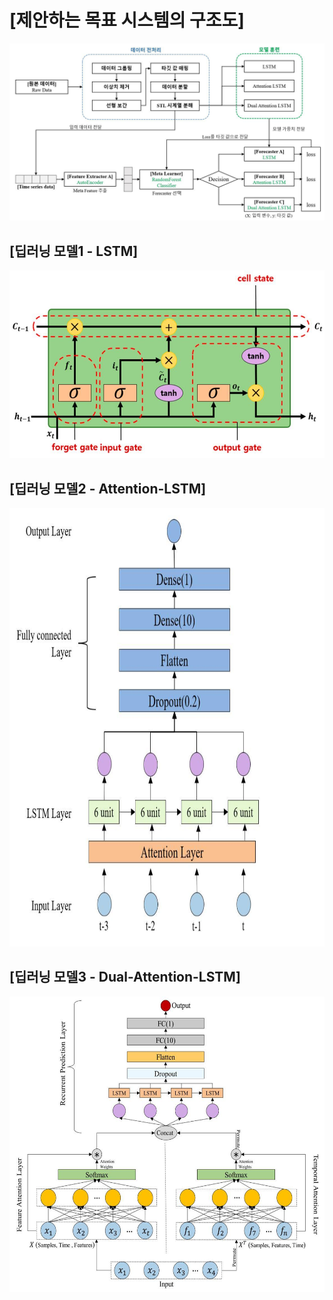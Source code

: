 # [제안하는 목표 시스템의 구조도]
![](./img1.jpg)

## [딥러닝 모델1 - LSTM]
<p align="center"><img src="LSTM.jpg" width="600" height="300"/></p>

## [딥러닝 모델2 - Attention-LSTM]
<p align="center"><img src="Attention_LSTM.jpg" width="845" height="702"/></p>

## [딥러닝 모델3 - Dual-Attention-LSTM]
<p align="center"><img src="Dual_Attention_LSTM.jpg" width="570" height="473"/></p>

